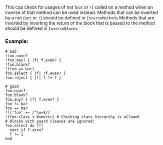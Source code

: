 This cop check for usages of not (`not` or `!`) called on a method
when an inverse of that method can be used instead.
Methods that can be inverted by a not (`not` or `!`) should be defined
in `InverseMethods`
Methods that are inverted by inverting the return
of the block that is passed to the method should be defined in
`InverseBlocks`

### Example:
    # bad
    !foo.none?
    !foo.any? { |f| f.even? }
    !foo.blank?
    !(foo == bar)
    foo.select { |f| !f.even? }
    foo.reject { |f| f != 7 }

    # good
    foo.none?
    foo.blank?
    foo.any? { |f| f.even? }
    foo != bar
    foo == bar
    !!('foo' =~ /^\w+$/)
    !(foo.class < Numeric) # Checking class hierarchy is allowed
    # Blocks with guard clauses are ignored:
    foo.select do |f|
      next if f.zero?
      f != 1
    end